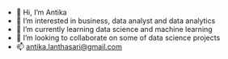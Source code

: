 - 👋 Hi, I’m Antika
- 👀 I’m interested in business, data analyst and data analytics
- 🌱 I’m currently learning data science and machine learning
- 💞️ I’m looking to collaborate on some of data science projects
- 📫 antika.lanthasari@gmail.com
